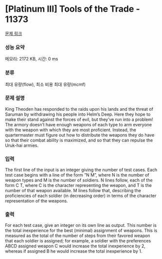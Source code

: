 # [Platinum III] Tools of the Trade - 11373 

[문제 링크](https://www.acmicpc.net/problem/11373) 

### 성능 요약

메모리: 2172 KB, 시간: 0 ms

### 분류

최대 유량(flow), 최소 비용 최대 유량(mcmf)

### 문제 설명

<p>King Theoden has responded to the raids upon his lands and the threat of Saruman by withdrawing his people into Helm’s Deep. Here they hope to make their stand against the forces of evil, but they’ve run into a problem! The armory doesn’t have enough weapons of each type to arm everyone with the weapon with which they are most proficient. Instead, the quartermaster must figure out how to distribute the weapons they do have so that their combat ability is maximized, and so that they can repulse the Uruk-hai armies.</p>

### 입력 

 <p>The first line of the input is an integer giving the number of test cases. Each test case begins with a line of the form ”N M”, where N is the number of weapon types and M is the number of soldiers. N lines follow, each of the form C T, where C is the character representing the weapon, and T is the number of that weapon available. M lines follow that, describing the proficiencies of each soldier (in decreasing order) in terms of the character representation of the weapons.</p>

### 출력 

 <p>For each test case, give an integer on its own line as output. This number is the total inexperience for the best (minimal) assignment of weapons. This is measured as the total of the number of steps from their favored weapon that each soldier is assigned; for example, a soldier with the preferences ABCD assigned weapon C would increase the total inexperience by 2, whereas if assigned B he would increase the total inexperience by 1.</p>

